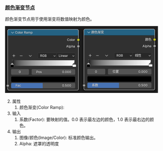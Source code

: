 



### [颜色渐变节点](https://docs.blender.org/manual/zh-hans/dev/render/shader_nodes/converter/color_ramp.html)

颜色渐变节点用于使用渐变将数值映射为颜色。

![颜色渐变节点](颜色渐变/颜色渐变节点.png)

2. 属性
    1. 颜色渐变(Color Ramp): 
1. 输入
    1. 系数(Factor): 要映射的值。0.0 表示最左边的颜色，1.0 表示最右边的颜色。
3. 输出
    1. 图像/颜色(Image/Color): 标准颜色输出。
    2. Alpha: 遮罩的透明度

























